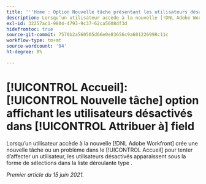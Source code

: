 ```yaml
---
title: '''Home : Option Nouvelle tâche présentant les utilisateurs désactivés dans le champ Attribuer à'
description: Lorsqu’un utilisateur accède à la nouvelle [!DNL Adobe Workfront] l’expérience crée une nouvelle tâche ou un problème dans la zone Accueil . Elle tente d’affecter un utilisateur. Les utilisateurs désactivés apparaissent sous la forme de sélections dans la [!UICONTROL typeforward] liste déroulante.
exl-id: 32257ac1-9804-4793-9c37-62ca5608df3d
hidefromtoc: true
source-git-commit: 7570b2a560505d66e0e83656c9a601226998c11c
workflow-type: tm+mt
source-wordcount: '94'
ht-degree: 0%

---
```


# [!UICONTROL Accueil]: [!UICONTROL Nouvelle tâche] option affichant les utilisateurs désactivés dans [!UICONTROL Attribuer à] field

Lorsqu’un utilisateur accède à la nouvelle [!DNL Adobe Workfront] crée une nouvelle tâche ou un problème dans le [!UICONTROL Accueil] pour tenter d’affecter un utilisateur, les utilisateurs désactivés apparaissent sous la forme de sélections dans la liste déroulante type .

_Premier article du 15 juin 2021._
